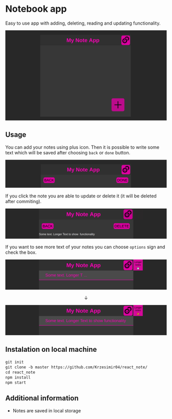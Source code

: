 # Notebook app
Easy to use app with adding, deleting, reading and updating functionality.

![Main page image](./img/main.png)

## Usage
You can add your notes using plus icon. Then it is possible to write some text which will be saved after choosing `back` or `done` button.

![Main page image](./img/done_options.png)

If you click the note you are able to update or delete it (it will be deleted after commiting).

![Main page image](./img/update.png)

If you want to see more text of your notes you can choose `options` sign and check the box.


![Main page image](./img/option.png)

<p align="center">
↓
</p>

![Main page image](./img/option(checked).png)

## Instalation on local machine

```
git init
git clone -b master https://github.com/Krzesimir04/react_note/
cd react_note
npm install
npm start
```

## Additional information
- Notes are saved in local storage
